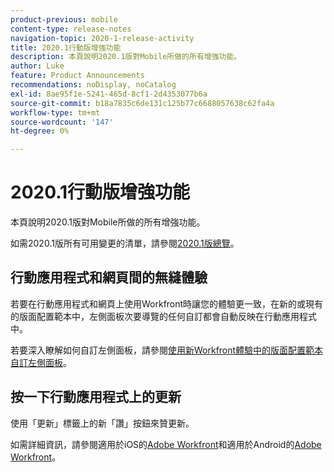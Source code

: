 ```yaml
---
product-previous: mobile
content-type: release-notes
navigation-topic: 2020-1-release-activity
title: 2020.1行動版增強功能
description: 本頁說明2020.1版對Mobile所做的所有增強功能。
author: Luke
feature: Product Announcements
recommendations: noDisplay, noCatalog
exl-id: 8ae95f1e-5241-465d-8cf1-2d4353077b6a
source-git-commit: b18a7835c6de131c125b77c6688057638c62fa4a
workflow-type: tm+mt
source-wordcount: '147'
ht-degree: 0%

---
```


# 2020.1行動版增強功能

本頁說明2020.1版對Mobile所做的所有增強功能。

如需2020.1版所有可用變更的清單，請參閱[2020.1版總覽](../../../product-announcements/product-releases/2020.1-release-activity/2020-1-release-overview.md)。

## 行動應用程式和網頁間的無縫體驗

若要在行動應用程式和網頁上使用Workfront時讓您的體驗更一致，在新的或現有的版面配置範本中，左側面板次要導覽的任何自訂都會自動反映在行動應用程式中。

若要深入瞭解如何自訂左側面板，請參閱[使用新Workfront體驗中的版面配置範本自訂左側面板](https://experienceleague.adobe.com/en/docs/workfront/using/home)。

## 按一下行動應用程式上的更新

使用「更新」標籤上的新「讚」按鈕來贊更新。

如需詳細資訊，請參閱適用於iOS的[Adobe Workfront](../../../workfront-basics/mobile-apps/using-the-workfront-mobile-app/workfront-for-ios.md)和適用於Android的[Adobe Workfront](../../../workfront-basics/mobile-apps/using-the-workfront-mobile-app/workfront-for-android.md)。
